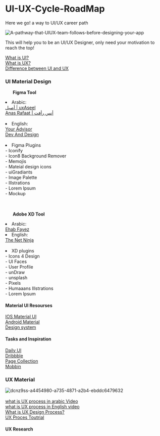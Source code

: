 # UI-UX-Cycle-RoadMap
Here we go! a way to UI/UX career path

![A-pathway-that-UIUX-team-follows-before-designing-your-app](https://user-images.githubusercontent.com/55780925/195993656-0567e4c5-74e8-4fee-85c7-fab1aa0834b1.png)

This will help you to be an UI/UX Designer, only need your motivation to reach the top!

<a href= "https://www.techtarget.com/searchapparchitecture/definition/user-interface-UI" > What is UI? </a> <br>
<a href= "https://www.interaction-design.org/literature/topics/ux-design"> What is UX? </a> <br>
<a href ="https://bootcamp.cvn.columbia.edu/blog/what-is-ux-design/#:~:text=UX%20and%20UI%20design%20are,of%20the%20UX%20design%20process."> Difference between UI and UX </a> 

<h3> UI Material Design </h3>
<ol> <B> Figma Tool </B> </ol>
  <li> Arabic: </li>
  <a href ="https://www.youtube.com/watch?v=62qluEMY7C4&list=PLIW7Uli0gP7h2wvikTq5zMh8PoOQWhlpw"> أصيل | uxAseel </a> <br>
  <a href ="https://www.youtube.com/watch?v=-8hP9M-EstY">Anas Rafaat | أنس رأفت </a> <br> <br>
  
  <li> English: </li>
  <a href ="https://www.youtube.com/watch?v=MOi9YiXpcDs&list=PL0KAnYbP6uAhxzOrSqwDVCdDQKckiWLxF"> Your Advisor </a> <br>
  <a href ="https://www.youtube.com/watch?v=YmdtXc_bzDw"> Dev And Design </a> <br> <br>
  
  <li> Figma Plugins </li>
  - Iconify <br>
  - Icon8 Background Remover <br>
  - Memojis <br>
  - Mateial design icons <br>
  - uiGradiants <br>
  - Image Palette <br>
  - Illstrations <br> 
  - Lorem Ipsum <br>
  - Mockup <br> <br>
  <br>
  <ul> <b> Adobe XD Tool </b> </ul> 
   <li> Arabic: </li>
   <a href="https://www.youtube.com/watch?v=4tvnBgZykto&list=PLjzhiGLyugKzxD2WKrI0riNZ9E6HoZYkH"> Ehab Fayez </a> <br>
   
   <li> English: </li>
   <a href="https://www.youtube.com/watch?v=0Q2s_zjSNR8&list=PL4cUxeGkcC9hOQFhUxCE8z1aB3OpwKXaJ"> The Net Ninja </a> <br> <br>
   
  <li> XD plugins </li>  
  - Icons 4 Design <br>
  - UI Faces <br>
  - User Profile <br>
  - unDraw <br>
  - unsplash <br>
  - Pixels <br>
  - Humaaans Illstrations <br> 
  - Lorem Ipsum <br>
  
  <h4> Material UI Resourses </h4>
  <a href ="https://developer.apple.com/design/"> IOS Material UI </a> <br>
  <a href="https://material.io/"> Android Material </a> <br>
  <a href ="https://xd.adobe.com/ideas/principles/design-systems/"> Design system </a>
   
   <h4> Tasks and Inspiration </h4>
   <a href ="https://dailyui.co"> Daily UI </a> <br>
   <a href ="https://dribbble.com/"> Dribbble </a> <br>
   <a href ="https://pagecollective.com/?ref=screenlane"> Page Collection </a> <br>
   <a href ="https://mobbin.com/browse/ios/apps"> Mobbin </a> <br>
   
   <h3> UX Material </h3>
   
   ![dcnz9ss-a4454980-a735-4871-a2b4-ebddc6479632](https://user-images.githubusercontent.com/55780925/195998567-b76ba85a-d042-4286-970a-1e4826664265.jpg) <br> <br>
<a href ="https://www.youtube.com/watch?v=0nAXnnctNrM"> what is UX process in arabic Video </a> <br> 
<a href ="https://www.youtube.com/watch?v=rYH7AErVd7w"> what is UX process in English video </a> <br>
 <a href ="https://www.invisionapp.com/inside-design/6-stages-ux-process/"> What is UX Design Process? </a> <br>
 <a href ="https://www.youtube.com/watch?v=2IqfyV6zoCI&list=PLMDrOnfT8EAihDe2IzCk6OtXd5m9DJ7qy"> UX Proces Toutrial </a> <br>
 
 <h4> UX Research </h4>
 
   
  

